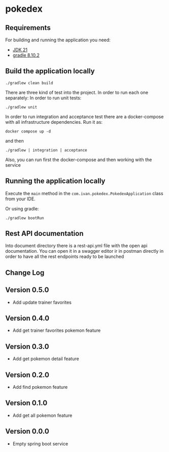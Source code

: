 # pokedex

## Requirements

For building and running the application you need:

- [JDK 21](https://openjdk.org/projects/jdk/21/)
- [gradle 8.10.2](https://docs.gradle.org/8.10.2/release-notes.html)

## Build the application locally
```shell
./gradlew clean build
```

There are three kind of test into the project. In order to run each one separately:
In order to run unit tests:

```shell
./gradlew unit
```

In order to run integration and acceptance test there are a docker-compose with all infrastructure dependencies. Run it as:

```shell
docker compose up -d
```
and then
```shell
./gradlew | integration | acceptance
```

Also, you can run first the docker-compose and then working with the service

## Running the application locally

Execute the `main` method in the `com.ivan.pokedex.PokedexApplication` class from your IDE.

Or using gradle:

```shell
./gradlew bootRun
```

## Rest API documentation

Into document directory there is a rest-api.yml file with the open api documentation.
You can open it in a swagger editor ir in postman directly in order to have all the rest endpoints ready to be launched 


## Change Log

## Version 0.5.0
* Add update trainer favorites

## Version 0.4.0
* Add get trainer favorites pokemon feature

## Version 0.3.0
* Add get pokemon detail feature

## Version 0.2.0
* Add find pokemon feature

## Version 0.1.0
* Add get all pokemon feature

## Version 0.0.0
* Empty spring boot service
